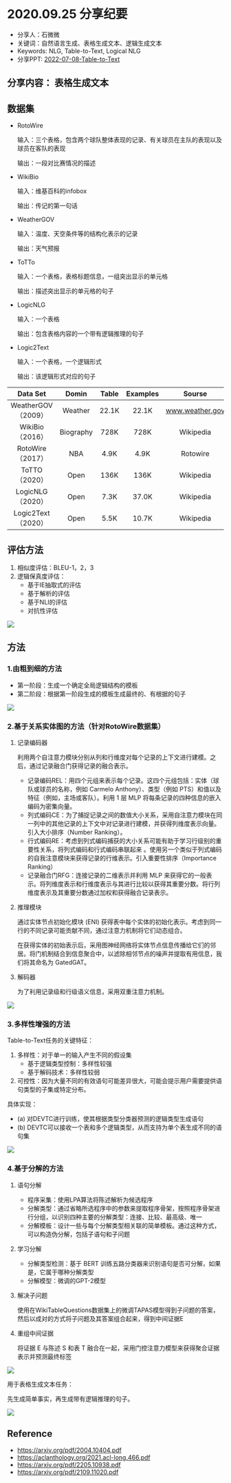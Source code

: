 # 2020.09.25 分享纪要

- 分享人：石微微
- 关键词：自然语言生成、表格生成文本、逻辑生成文本
- Keywords: NLG, Table-to-Text, Logical NLG
- 分享PPT: [2022-07-08-Table-to-Text](./slides/2022-07-08-Table-to-Text.pdf)

## 分享内容： 表格生成文本

## 数据集

- RotoWire

   输入：三个表格，包含两个球队整体表现的记录、有关球员在主队的表现以及球员在客队的表现
   
   输出：一段对比赛情况的描述
   
- WikiBio

   输入：维基百科的infobox
   
   输出：传记的第一句话
   
- WeatherGOV

   输入：温度、天空条件等的结构化表示的记录
   
   输出：天气预报
   
- ToTTo

   输入：一个表格，表格标题信息，一组突出显示的单元格
   
   输出：描述突出显示的单元格的句子
   
- LogicNLG

   输入：一个表格
   
   输出：包含表格内容的一个带有逻辑推理的句子
   
- Logic2Text

   输入：一个表格，一个逻辑形式
   
   输出：该逻辑形式对应的句子

|      Data Set      |   Domin   | Table | Examples |     Sourse      |
| :----------------: | :-------: | :---: | :------: | :-------------: |
| WeatherGOV（2009） |  Weather  | 22.1K |  22.1K   | www.weather.gov |
|  WikiBio（2016）   | Biography | 728K  |   728K   |    Wikipedia    |
|  RotoWire（2017）  |    NBA    | 4.9K  |   4.9K   |    Rotowire     |
|   ToTTO（2020）    |   Open    | 136K  |   136K   |    Wikipedia    |
|  LogicNLG（2020）  |   Open    | 7.3K  |  37.0K   |    Wikipedia    |
| Logic2Text（2020） |   Open    | 5.5K  |  10.7K   |    Wikipedia    |

## 评估方法

1. 相似度评估：BLEU-1，2，3
2. 逻辑保真度评估：
   - 基于IE抽取式的评估
   - 基于解析的评估
   - 基于NLI的评估
   - 对抗性评估

<img src="imgs/20220708-1.jpg"/>

## 方法

### 1.由粗到细的方法

- 第一阶段：生成一个确定全局逻辑结构的模板
- 第二阶段：根据第一阶段生成的模板生成最终的、有根据的句子

<img src="imgs/20220708-2.png"/>

### 2.基于关系实体图的方法（针对RotoWire数据集）

1. 记录编码器

   利用两个自注意力模块分别从列和行维度对每个记录的上下文进行建模。之后，通过记录融合门获得记录的融合表示。
   - 记录编码REL：用四个元组来表示每个记录。这四个元组包括：实体（球队或球员的名称，例如 Carmelo Anthony）、类型（例如 PTS）和值以及特征（例如，主场或客队）。利用 1 层 MLP 将每条记录的四种信息的嵌入编码为密集向量。
   - 列式编码CE：为了捕捉记录之间的数值大小关系，采用自注意力模块在同一列中的其他记录的上下文中对记录进行建模，并获得列维度表示向量。引入大小排序（Number Ranking）。
   - 行式编码RE：考虑到列式编码捕获的大小关系可能有助于学习行级别的重要性关系，将列式编码和行式编码串联起来 。使用另一个类似于列式编码的自我注意模块来获得记录的行维表示。引入重要性排序（Importance Ranking）
   - 记录融合门RFG：连接记录的二维表示并利用 MLP 来获得它的一般表示。将列维度表示和行维度表示与其进行比较以获得其重要分数。将行列维度表示及其重要分数通过加权和获得融合记录表示。

2. 推理模块

   通过实体节点初始化模块 (ENI) 获得表中每个实体的初始化表示。考虑到同一行的不同记录可能贡献不同，通过注意力机制将它们动态组合。
   
   在获得实体的初始表示后，采用图神经网络将实体节点信息传播给它们的邻居。将门机制结合到信息聚合中，以滤除相邻节点的噪声并提取有用信息，我们将其命名为 GatedGAT。

3. 解码器

   为了利用记录级和行级语义信息，采用双重注意力机制。

<img src="imgs/20220708-3.png"/>

### 3.多样性增强的方法

Table-to-Text任务的关键特征：

1. 多样性：对于单一的输入产生不同的假设集
   - 基于逻辑类型控制：多样性较强
   - 基于解码技术：多样性较弱
2. 可控性：因为大量不同的有效语句可能差异很大，可能会提示用户需要提供语句类型的子集或特定分布。

具体实现：

- (a) 对DEVTC进行训练，使其根据类型分类器预测的逻辑类型生成语句
- (b) DEVTC可以接收一个表和多个逻辑类型，从而支持为单个表生成不同的语句集

<img src="imgs/20220708-4.jpg"/>

### 4.基于分解的方法

1. 语句分解

   - 程序采集：使用LPA算法将陈述解析为候选程序
   - 分解类型：通过省略所选程序中的参数来提取程序骨架，按照程序骨架进行分组，以识别四种主要的分解类型：连接、比较、最高级、唯一
   - 分解模板：设计一些与每个分解类型相关联的简单模板。通过这种方式，可以构造伪分解，包括子语句和子问题

2. 学习分解

   - 分解类型检测：基于 BERT 训练五路分类器来识别语句是否可分解，如果是，它属于哪种分解类型
   - 分解模型：微调的GPT-2模型

3. 解决子问题

   使用在WikiTableQuestions数据集上的微调TAPAS模型得到子问题的答案，然后以成对的方式将子问题及其答案组合起来，得到中间证据E

4. 重组中间证据

   将证据 E 与陈述 S 和表 T 融合在一起，采用门控注意力模型来获得聚合证据表示并预测最终标签

<img src="imgs/20220708-5.png"/>

用于表格生成文本任务：

先生成简单事实，再生成带有逻辑推理的句子。

<img src="imgs/20220708-6.png"/>

## Reference

- https://arxiv.org/pdf/2004.10404.pdf
- https://aclanthology.org/2021.acl-long.466.pdf
- https://arxiv.org/pdf/2205.10938.pdf
- https://arxiv.org/pdf/2109.11020.pdf
